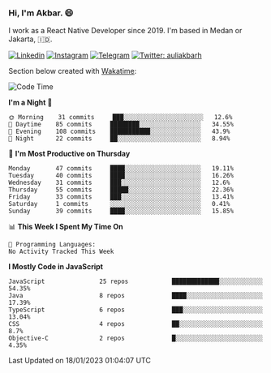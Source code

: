 ### Hi,  I'm Akbar. 😄

I work as a React Native Developer since 2019. I'm based in Medan or Jakarta, :indonesia:. 

<!-- 🔭 Take a look at my [LinkedIn](https://www.linkedin.com/in/aulia-akbar-harahap/) profile. -->

<!-- For now I still don't have a repository to be proud of, but I'm working on it. -->

[![Linkedin](https://img.shields.io/badge/-Aulia%20Akbar%20Harahap-blue?style=flat-square&labelColor=gray&logo=Linkedin&logoColor=white&link=https://www.linkedin.com/in/aulia-akbar-harahap)](https://www.linkedin.com/in/aulia-akbar-harahap)
[![Instagram](https://img.shields.io/badge/-@auliakbarh-orange?style=flat-square&labelColor=gray&logo=Instagram&logoColor=white&link=https://www.instagram.com/auliakbarh)](https://www.instagram.com/auliakbarh)
[![Telegram](https://img.shields.io/badge/-auliakbarh-informational?style=flat-square&labelColor=gray&logo=telegram&logoColor=white&link=https://t.me/auliakbarh)](https://t.me/auliakbarh)
[![Twitter: auliakbarh](https://img.shields.io/twitter/follow/auliakbarh?style=social)](https://twitter.com/auliakbarh)

Section below created with [Wakatime](https://wakatime.com/):
<!--START_SECTION:waka-->
![Code Time](http://img.shields.io/badge/Code%20Time-48%20hrs%2029%20mins-blue)

**I'm a Night 🦉** 

```text
🌞 Morning    31 commits     ███░░░░░░░░░░░░░░░░░░░░░░   12.6% 
🌆 Daytime    85 commits     ████████░░░░░░░░░░░░░░░░░   34.55% 
🌃 Evening    108 commits    ███████████░░░░░░░░░░░░░░   43.9% 
🌙 Night      22 commits     ██░░░░░░░░░░░░░░░░░░░░░░░   8.94%

```
📅 **I'm Most Productive on Thursday** 

```text
Monday       47 commits     ████░░░░░░░░░░░░░░░░░░░░░   19.11% 
Tuesday      40 commits     ████░░░░░░░░░░░░░░░░░░░░░   16.26% 
Wednesday    31 commits     ███░░░░░░░░░░░░░░░░░░░░░░   12.6% 
Thursday     55 commits     █████░░░░░░░░░░░░░░░░░░░░   22.36% 
Friday       33 commits     ███░░░░░░░░░░░░░░░░░░░░░░   13.41% 
Saturday     1 commits      ░░░░░░░░░░░░░░░░░░░░░░░░░   0.41% 
Sunday       39 commits     ████░░░░░░░░░░░░░░░░░░░░░   15.85%

```


📊 **This Week I Spent My Time On** 

```text
💬 Programming Languages: 
No Activity Tracked This Week

```

**I Mostly Code in JavaScript** 

```text
JavaScript               25 repos            █████████████░░░░░░░░░░░░   54.35% 
Java                     8 repos             ████░░░░░░░░░░░░░░░░░░░░░   17.39% 
TypeScript               6 repos             ███░░░░░░░░░░░░░░░░░░░░░░   13.04% 
CSS                      4 repos             ██░░░░░░░░░░░░░░░░░░░░░░░   8.7% 
Objective-C              2 repos             █░░░░░░░░░░░░░░░░░░░░░░░░   4.35%

```



 Last Updated on 18/01/2023 01:04:07 UTC
<!--END_SECTION:waka-->


<!--
**auliakbarh/auliakbarh** is a ✨ _special_ ✨ repository because its `README.md` (this file) appears on your GitHub profile.

Here are some ideas to get you started:

- 🔭 I’m currently working on ...
- 🌱 I’m currently learning ...
- 👯 I’m looking to collaborate on ...
- 🤔 I’m looking for help with ...
- 💬 Ask me about ...
- 📫 How to reach me: ...
- 😄 Pronouns: ...
- ⚡ Fun fact: ...
-->
